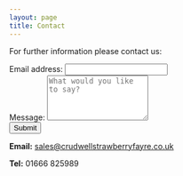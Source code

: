 ```yaml
---
layout: page
title: Contact
---
```


For further information please contact us:


<form action="https://formspree.io/sales@crudwellstrawberryfayre.co.uk" method="POST">
  <div class="form-group">
    <label for="email">Email address:</label>
    <input type="email" class="form-control" id="email" name="_replyto">
  </div>
  <div class="form-group">
    <label for="content">Message:</label>
    <textarea type="text" class="form-control" id="content" name="content" rows="5" placeholder="What would you like to say?"></textarea>
  </div>
    <input type="hidden" name="_next" value="{{ site.baseurl }}/thanks/" />
    <input type="text" name="_gotcha" style="display:none" />
  <button type="submit" class="btn btn-default">Submit</button>
</form>


**Email:** <sales@crudwellstrawberryfayre.co.uk>

**Tel:** 01666 825989
